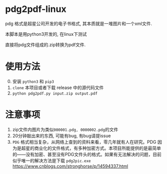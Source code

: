 # pdg2pdf-linux
pdg 格式是超星公司开发的电子书格式,
其本质就是一堆图片和一个xml文件.

本脚本是用python3开发的, 在linux下测试

直接将pdg文件组成的.zip转换为pdf文件.

# 使用方法
0. 安装 `python3` 和 `pip3`
1. `clone` 本项目或者下载 release 中的源代码文件
2. `python pdg2pdf.py input.zip output.pdf`

# 注意事项
1. zip文件内图片为类似`000001.pdg, 0000002.pdg`的文件
2. 20分钟敲出来的东西, 可能有bug, 有bug请提issue
3. `PDG` 格式相当复杂，从网络上查到的资料来看，零几年就有人在研究。PDG 因为是超星的商业化的文件格式，有多种加密方式。本项目所能提供的是最简单的——没有加密、甚至没有PDG文件头的格式。如果有无法解决的问题，目前似乎唯一的解决方法是下载 `pdg2pic.exe` https://www.cnblogs.com/stronghorse/p/14594337.html 
